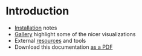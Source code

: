 # Introduction

* [Installation](Installation.md) notes
* [Gallery](Gallery.md) highlight some of the nicer visualizations
* External [resources](Resources.md) and tools
* Download this documentation [as a PDF](/downloads/axle-docs-@PDF_VERSION@.pdf)
